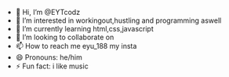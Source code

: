 - 👋 Hi, I’m @EYTcodz
- 👀 I’m interested in workingout,hustling and programming aswell
- 🌱 I’m currently learning html,css,javascript
- 💞️ I’m looking to collaborate on 
- 📫 How to reach me eyu_188 my insta
- 😄 Pronouns: he/him
- ⚡ Fun fact: i like music

<!---
EYTcodz/EYTcodz is a ✨ special ✨ repository because its `README.md` (this file) appears on your GitHub profile.
You can click the Preview link to take a look at your changes.
--->

